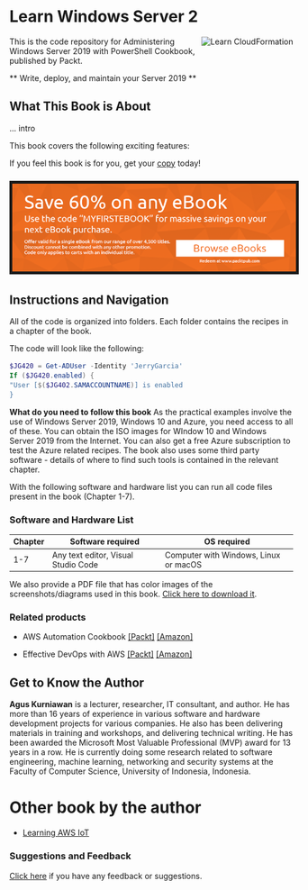 # Learn Windows Server 2

<a href="https://www.packtpub.com/virtualization-and-cloud/learn-cloudformation?utm_source=github&utm_medium=repository&utm_campaign=9781789134322"><img src="https://dz13w8afd47il.cloudfront.net/sites/default/files/imagecache/ppv4_main_book_cover/B10535.png" alt="Learn CloudFormation" height="256px" align="right"></a>

This is the code repository for Administering Windows Server 2019 with PowerShell Cookbook, published by Packt.

** Write, deploy, and maintain your Server 2019 **

## What This Book is About

... intro

This book covers the following exciting features:

If you feel this book is for you, get your [copy](https://www.amazon.com/dp/1789134323) today!

<a href="https://www.packtpub.com/?utm_source=github&utm_medium=banner&utm_campaign=GitHubBanner"><img src="https://raw.githubusercontent.com/PacktPublishing/GitHub/master/GitHub.png" 
alt="https://www.packtpub.com/" border="5" /></a>

## Instructions and Navigation

All of the code is organized into folders.
Each folder contains the recipes in a chapter of the book.

The code will look like the following:
```PowerShell
$JG420 = Get-ADUser -Identity 'JerryGarcia'
If ($JG420.enabled) {
"User [$($JG402.SAMACCOUNTNAME)] is enabled
}
```

**What do you need to follow this book**
As the practical examples involve the use of Windows Server 2019, Windows 10 and Azure, you need access to all of these.
You can obtain the ISO images for WIndow 10 and Windows Server 2019 from the Internet.
You can also get a free Azure subscription to test the Azure related recipes.
The book also uses some third party software - details of where to find such tools is contained in the relevant chapter.

With the following software and hardware list you can run all code files present in the book (Chapter 1-7).
### Software and Hardware List
| Chapter | Software required | OS required |
| -------- | ------------------------------------ | ----------------------------------- |
| 1-7 | Any text editor, Visual Studio Code | Computer with Windows, Linux or macOS |


We also provide a PDF file that has color images of the screenshots/diagrams used in this book. [Click here to download it](https://www.packtpub.com/sites/default/files/downloads/LearnCloudFormation_ColorImages.pdf).

### Related products <Paste books from the Other books you may enjoy section>

* AWS Automation Cookbook [[Packt]](https://www.packtpub.com/virtualization-and-cloud/aws-automation-cookbook?utm_source=github&utm_medium=repository&utm_campaign=978178839425) [[Amazon]](https://www.amazon.com/dp/1788394925)

* Effective DevOps with AWS [[Packt]](https://www.packtpub.com/application-development/effective-devops-aws?utm_source=github&utm_medium=repository&utm_campaign=9781786466815) [[Amazon]](https://www.amazon.com/dp/1786466813)
## Get to Know the Author
**Agus Kurniawan**
is a lecturer, researcher, IT consultant, and author. He has more than 16 years of experience in various software and hardware development projects for various companies. He also has been delivering materials in training and workshops, and delivering technical writing. He has been awarded the Microsoft Most Valuable Professional (MVP) award for 13 years in a row. He is currently doing some research related to software engineering, machine learning, networking and security systems at the Faculty of Computer Science, University of Indonesia, Indonesia.

# Other book by the author
* [Learning AWS IoT](https://www.packtpub.com/virtualization-and-cloud/learning-aws-iot?utm_source=github&utm_medium=repository&utm_campaign=9781788396110)

### Suggestions and Feedback
[Click here](https://docs.google.com/forms/d/e/1FAIpQLSdy7dATC6QmEL81FIUuymZ0Wy9vH1jHkvpY57OiMeKGqib_Ow/viewform) if you have any feedback or suggestions.
